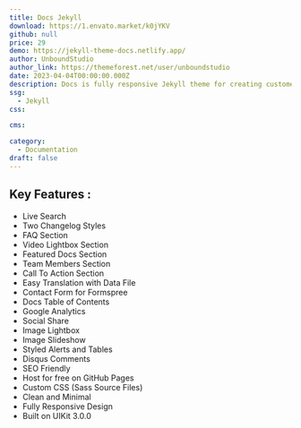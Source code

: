 ```yaml
---
title: Docs Jekyll
download: https://1.envato.market/k0jYKV
github: null
price: 29
demo: https://jekyll-theme-docs.netlify.app/
author: UnboundStudio
author_link: https://themeforest.net/user/unboundstudio
date: 2023-04-04T00:00:00.000Z
description: Docs is fully responsive Jekyll theme for creating customer online documentation help site.
ssg:
  - Jekyll
css:

cms:

category:
  - Documentation
draft: false
---
```


## Key Features :

- Live Search
- Two Changelog Styles
- FAQ Section
- Video Lightbox Section
- Featured Docs Section
- Team Members Section
- Call To Action Section
- Easy Translation with Data File
- Contact Form for Formspree
- Docs Table of Contents
- Google Analytics
- Social Share
- Image Lightbox
- Image Slideshow
- Styled Alerts and Tables
- Disqus Comments
- SEO Friendly
- Host for free on GitHub Pages
- Custom CSS (Sass Source Files)
- Clean and Minimal
- Fully Responsive Design
- Built on UIKit 3.0.0
